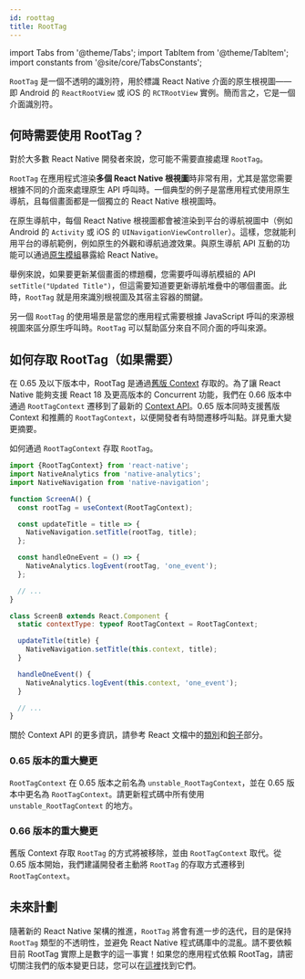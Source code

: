 ```yaml
---
id: roottag
title: RootTag
---
```


import Tabs from '@theme/Tabs'; import TabItem from '@theme/TabItem'; import constants from '@site/core/TabsConstants';

`RootTag` 是一個不透明的識別符，用於標識 React Native 介面的原生根視圖——即 Android 的 `ReactRootView` 或 iOS 的 `RCTRootView` 實例。簡而言之，它是一個介面識別符。

## 何時需要使用 RootTag？

對於大多數 React Native 開發者來說，您可能不需要直接處理 `RootTag`。

`RootTag` 在應用程式渲染**多個 React Native 根視圖**時非常有用，尤其是當您需要根據不同的介面來處理原生 API 呼叫時。一個典型的例子是當應用程式使用原生導航，且每個畫面都是一個獨立的 React Native 根視圖時。

在原生導航中，每個 React Native 根視圖都會被渲染到平台的導航視圖中（例如 Android 的 `Activity` 或 iOS 的 `UINavigationViewController`）。這樣，您就能利用平台的導航範例，例如原生的外觀和導航過渡效果。與原生導航 API 互動的功能可以通過[原生模組](https://reactnative.dev/docs/next/native-modules-intro)暴露給 React Native。

舉例來說，如果要更新某個畫面的標題欄，您需要呼叫導航模組的 API `setTitle("Updated Title")`，但這需要知道要更新導航堆疊中的哪個畫面。此時，`RootTag` 就是用來識別根視圖及其宿主容器的關鍵。

另一個 `RootTag` 的使用場景是當您的應用程式需要根據 JavaScript 呼叫的來源根視圖來區分原生呼叫時。`RootTag` 可以幫助區分來自不同介面的呼叫來源。

## 如何存取 RootTag（如果需要）

在 0.65 及以下版本中，RootTag 是通過[舊版 Context](https://github.com/facebook/react-native/blob/v0.64.1/Libraries/ReactNative/AppContainer.js#L56) 存取的。為了讓 React Native 能夠支援 React 18 及更高版本的 Concurrent 功能，我們在 0.66 版本中通過 `RootTagContext` 遷移到了最新的 [Context API](https://reactjs.org/docs/context.html#api)。0.65 版本同時支援舊版 Context 和推薦的 `RootTagContext`，以便開發者有時間遷移呼叫點。詳見重大變更摘要。

如何通過 `RootTagContext` 存取 `RootTag`。

```js
import {RootTagContext} from 'react-native';
import NativeAnalytics from 'native-analytics';
import NativeNavigation from 'native-navigation';

function ScreenA() {
  const rootTag = useContext(RootTagContext);

  const updateTitle = title => {
    NativeNavigation.setTitle(rootTag, title);
  };

  const handleOneEvent = () => {
    NativeAnalytics.logEvent(rootTag, 'one_event');
  };

  // ...
}

class ScreenB extends React.Component {
  static contextType: typeof RootTagContext = RootTagContext;

  updateTitle(title) {
    NativeNavigation.setTitle(this.context, title);
  }

  handleOneEvent() {
    NativeAnalytics.logEvent(this.context, 'one_event');
  }

  // ...
}
```

關於 Context API 的更多資訊，請參考 React 文檔中的[類別](https://reactjs.org/docs/context.html#classcontexttype)和[鉤子](https://reactjs.org/docs/hooks-reference.html#usecontext)部分。

### 0.65 版本的重大變更

`RootTagContext` 在 0.65 版本之前名為 `unstable_RootTagContext`，並在 0.65 版本中更名為 `RootTagContext`。請更新程式碼中所有使用 `unstable_RootTagContext` 的地方。

### 0.66 版本的重大變更

舊版 Context 存取 `RootTag` 的方式將被移除，並由 `RootTagContext` 取代。從 0.65 版本開始，我們建議開發者主動將 `RootTag` 的存取方式遷移到 `RootTagContext`。

## 未來計劃

隨著新的 React Native 架構的推進，`RootTag` 將會有進一步的迭代，目的是保持 `RootTag` 類型的不透明性，並避免 React Native 程式碼庫中的混亂。請不要依賴目前 RootTag 實際上是數字的這一事實！如果您的應用程式依賴 RootTag，請密切關注我們的版本變更日誌，您可以在[這裡](https://github.com/facebook/react-native/blob/0.71-stable/CHANGELOG.md)找到它們。